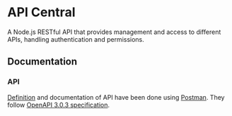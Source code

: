 # API Central

A Node.js RESTful API that provides management and access to different APIs, handling authentication and permissions.


## Documentation

### API

[Definition](docs/api-definition.yml) and documentation of API have been done using [Postman](https://www.postman.com/). They follow [OpenAPI 3.0.3 specification](https://github.com/OAI/OpenAPI-Specification/blob/main/versions/3.0.3.md).
